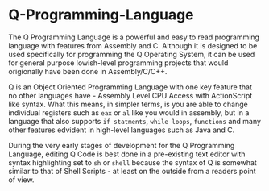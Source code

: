 # Q-Programming-Language
The Q Programming Language is a powerful and easy to read programming language with features from Assembly and C. Although it is designed to be used specifically for programming the Q Operating System, it can be used for general purpose lowish-level programming projects that would origionally have been done in Assembly/C/C++.

Q is an Object Oriented Programming Language with one key feature that no other languages have - Assembly Level CPU Access with ActionScript like syntax. What this means, in simpler terms, is you are able to change individual registers such as <code>eax</code> or <code>al</code> like you would in assembly, but in a language that also supports <code>if statments</code>, <code>while loops</code>, <code>functions</code> and many other features edvident in high-level languages such as Java and C.

During the very early stages of development for the Q Programming Language, editing Q Code is best done in a pre-existing text editor with syntax highlighting set to <code>sh</code> or <code>shell</code> because the syntax of Q is somewhat similar to that of Shell Scripts - at least on the outside from a readers point of view.
